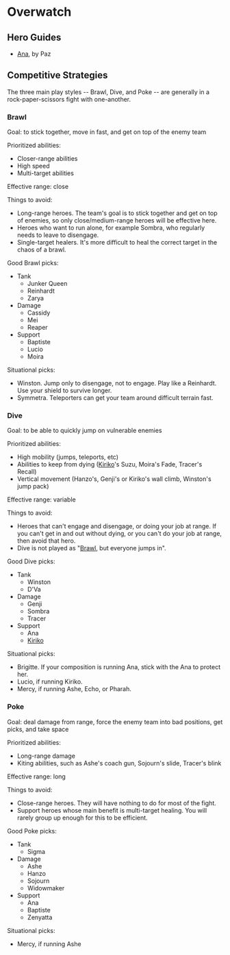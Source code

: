 # Overwatch

## Hero Guides

- [Ana](https://www.youtube.com/watch?v=ufDdFM2ZQHs), by Paz

## Competitive Strategies

The three main play styles -- Brawl, Dive, and Poke -- are generally in a
rock-paper-scissors fight with one-another.

### Brawl

Goal: to stick together, move in fast, and get on top of the enemy team

Prioritized abilities:

- Closer-range abilities
- High speed
- Multi-target abilities

Effective range: close

Things to avoid:

- Long-range heroes. The team's goal is to stick together and get on top of
  enemies, so only close/medium-range heroes will be effective here.
- Heroes who want to run alone, for example Sombra, who regularly needs to leave
  to disengage.
- Single-target healers. It's more difficult to heal the correct target in the
  chaos of a brawl.

Good Brawl picks:

- Tank
  - Junker Queen
  - Reinhardt
  - Zarya
- Damage
  - Cassidy
  - Mei
  - Reaper
- Support
  - Baptiste
  - Lucio
  - Moira

Situational picks:

- Winston. Jump only to disengage, not to engage. Play like a Reinhardt. Use
  your shield to survive longer.
- Symmetra. Teleporters can get your team around difficult terrain fast.

### Dive

Goal: to be able to quickly jump on vulnerable enemies

Prioritized abilities:

- High mobility (jumps, teleports, etc)
- Abilities to keep from dying ([Kiriko](/games/overwatch/kiriko.md)'s Suzu,
  Moira's Fade, Tracer's Recall)
- Vertical movement (Hanzo's, Genji's or Kiriko's wall climb, Winston's jump
  pack)

Effective range: variable

Things to avoid:

- Heroes that can't engage and disengage, or doing your job at range. If you
  can't get in and out without dying, or you can't do your job at range, then
  avoid that hero.
- Dive is not played as "[Brawl](#brawl), but everyone jumps in".

Good Dive picks:

- Tank
  - Winston
  - D'Va
- Damage
  - Genji
  - Sombra
  - Tracer
- Support
  - Ana
  - [Kiriko](/games/overwatch/kiriko.md)

Situational picks:

- Brigitte. If your composition is running Ana, stick with the Ana to protect
  her.
- Lucio, if running Kiriko.
- Mercy, if running Ashe, Echo, or Pharah.

### Poke

Goal: deal damage from range, force the enemy team into bad positions, get
picks, and take space

Prioritized abilities:

- Long-range damage
- Kiting abilities, such as Ashe's coach gun, Sojourn's slide, Tracer's blink

Effective range: long

Things to avoid:

- Close-range heroes. They will have nothing to do for most of the fight.
- Support heroes whose main benefit is multi-target healing. You will rarely
  group up enough for this to be efficient.

Good Poke picks:

- Tank
  - Sigma
- Damage
  - Ashe
  - Hanzo
  - Sojourn
  - Widowmaker
- Support
  - Ana
  - Baptiste
  - Zenyatta

Situational picks:

- Mercy, if running Ashe
